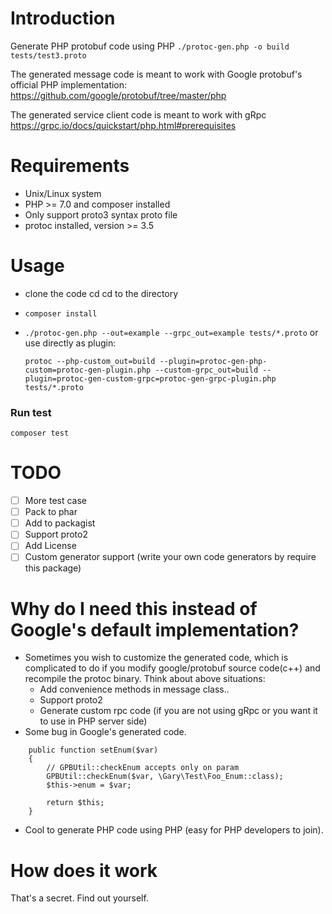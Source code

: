 # Introduction 
Generate PHP protobuf code using PHP
`./protoc-gen.php -o build tests/test3.proto`

The generated message code is meant to work with Google protobuf's official PHP implementation:
https://github.com/google/protobuf/tree/master/php

The generated service client code is meant to  work with gRpc
https://grpc.io/docs/quickstart/php.html#prerequisites

# Requirements
- Unix/Linux system
- PHP >= 7.0 and composer installed
- Only support proto3 syntax proto file
- protoc installed, version >= 3.5

# Usage
- clone the code cd cd to the directory
- `composer install`
- `./protoc-gen.php --out=example --grpc_out=example tests/*.proto` or use directly as plugin:

   `protoc --php-custom_out=build --plugin=protoc-gen-php-custom=protoc-gen-plugin.php --custom-grpc_out=build --plugin=protoc-gen-custom-grpc=protoc-gen-grpc-plugin.php tests/*.proto` 
### Run test
`composer test`

# TODO
- [ ] More test case
- [ ] Pack to phar
- [ ] Add to packagist
- [ ] Support proto2
- [ ] Add License
- [ ] Custom generator support (write your own code generators by require this package)

# Why do I need this instead of Google's default implementation?
- Sometimes you wish to customize the generated code,
which is complicated to do if you modify google/protobuf source code(c++) and recompile the protoc binary.
Think about above situations:
    - Add convenience methods in message class..
    - Support proto2
    - Generate custom rpc code (if you are not using gRpc or you want it to use in PHP server side) 
- Some bug in Google's generated code.
```
    public function setEnum($var)
    {
        // GPBUtil::checkEnum accepts only on param
        GPBUtil::checkEnum($var, \Gary\Test\Foo_Enum::class); 
        $this->enum = $var;
        
        return $this;
    }
```
- Cool to generate PHP code using PHP (easy for PHP developers to join).

# How does it work
That's a secret. Find out yourself.
